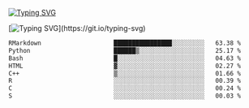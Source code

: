 [![Typing SVG](https://readme-typing-svg.demolab.com?font=Fira+Code&duration=1&pause=1000&center=true&vCenter=true&width=435&lines=Ivy+Streeter)](https://git.io/typing-svg)

[![Typing SVG](https://readme-typing-svg.demolab.com?font=Fira+Code&pause=1000&center=true&width=435&lines=Hello%2C+nice+to+meet+you!;I+am+a+researcher+in+biotech.;I+am+interested+in+bioinformatics.;I+am+self-taught+and+love+learning.;Feel+free+to+reach+out!)](https://git.io/typing-svg)
<!--START_SECTION:waka-->

```txt
RMarkdown                    ████████████████░░░░░░░░░   63.38 %
Python                       ██████▒░░░░░░░░░░░░░░░░░░   25.17 %
Bash                         █░░░░░░░░░░░░░░░░░░░░░░░░   04.63 %
HTML                         ▓░░░░░░░░░░░░░░░░░░░░░░░░   02.27 %
C++                          ▒░░░░░░░░░░░░░░░░░░░░░░░░   01.66 %
R                            ░░░░░░░░░░░░░░░░░░░░░░░░░   00.39 %
C                            ░░░░░░░░░░░░░░░░░░░░░░░░░   00.24 %
S                            ░░░░░░░░░░░░░░░░░░░░░░░░░   00.03 %
```

<!--END_SECTION:waka-->
